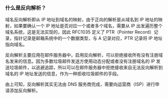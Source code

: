 
### 什么是反向解析？
域名反向解析即从 IP 地址到域名的映射，由于正向的解析是从域名到 IP 地址的映射，如果要确认一个 IP 地址是否对应一个或者多个域名，需要从 IP 出发遍历整个域名系统，这是无法实现的，因此 RFC1035 定义了 PTR（Pointer Record）记录，指针记录是邮箱系统中的一个数据类型，与 A 记录对应，PTR 记录将 IP 地址指向域名。

反向解析主要应用在邮件服务器中，启用反向解析，可以拒绝接收所有没有注册域名发来的信息。因为多数垃圾邮件发送方使用动态分配或者没有注册域名的 IP 发送垃圾邮件，以逃避追踪，所以可以在邮件服务器中拒绝接收来自无法反向解析到域名的 IP 地址发送的信息，作为一种拒收垃圾邮件的手段。

由上可知，反向解析其实无法由 DNS 服务商完成，需要向运营商（ISP）进行申请添加反向解析。

